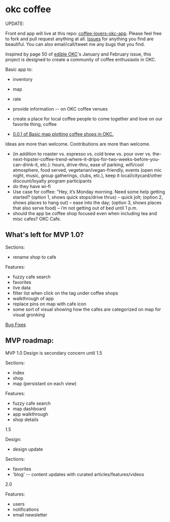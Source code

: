 # okc coffee

UPDATE:

Front end app will live at this repo: [coffee-lovers-okc-app](https://github.com/darrenjaworski/coffee-lovers-okc-app). Please feel free to fork and pull request anything at all. [Issues](https://github.com/darrenjaworski/coffee-lovers-okc-app/issues) for anything you find are beautiful. You can also email/call/tweet me any bugs that you find.

Inspired by page 50 of [edible OKC](http://www.edibleokc.com/)'s January and February issue, this project is designed to create a community of coffee enthusiasts in OKC.

Basic app to:
- inventory
- map
- rate
- provide information -- on OKC coffee venues
- create a place for local coffee people to come together and love on our favorite thing, coffee

- [0.0.1 of Basic map plotting coffee shops in OKC.](http://bl.ocks.org/darrenjaworski/raw/196418ccad100f9e367d/)

Ideas are more than welcome. Contributions are more than welcome.

- (in addition to roaster vs. espresso vs. cold brew vs. pour over vs. the-next-hipster-coffee-trend-where-it-drips-for-two-weeks-before-you-can-drink-it, etc.): hours, drive-thru, ease of parking, wifi/cool atmosphere, food served, vegetarian/vegan-friendly, events (open mic night, music, group gatherings, clubs, etc.), keep it local/citycard/other discount/loyalty program participants
- do they have wi-fi
- Use case for coffee: "Hey, it’s Monday morning. Need some help getting started? (option 1, shows quick stops/drive thrus) – quick jolt; (option 2, shows places to hang out) – ease into the day; (option 3, shows places that also serve food) – i’m not getting out of bed until 1 p.m.
- should the app be coffee shop focused even when including tea and misc cafes? OKC Cafe.

## What's left for MVP 1.0?

Sections:
- rename shop to cafe

Features:
- fuzzy cafe search
- favorites
- live data
- filter list when click on the tag under coffee shops
- walkthrough of app
- replace pins on map with cafe icon
- some sort of visual showing how the cafes are categorized on map for visual gronking

[Bug Fixes](https://github.com/darrenjaworski/coffee-lovers-okc-app/issues)


## MVP roadmap:

MVP 1.0
Design is secondary concern until 1.5

Sections:
- index
- shop
- map (persistant on each view)

Features:
- fuzzy cafe search
- map dashboard
- app walkthrough
- shop details

1.5

Design:
- design update

Sections:
- favorites
- 'blog' -- content updates with curated articles/features/videos

2.0

Features:
- users
- notifications
- email newsletter
